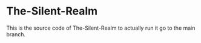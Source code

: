 # The-Silent-Realm

This is the source code of The-Silent-Realm to actually run it go to the main branch.
